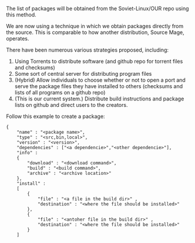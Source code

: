 The list of packages will be obtained from the Soviet-Linux/OUR repo using this method.

We are now using a technique in which we obtain packages directly from the source. This is comparable to how another distribution, Source Mage, operates.

There have been numerous various strategies proposed, including:

1. Using Torrents to distribute software (and github repo for torrent files and checksums)
1. Some sort of central server for distributing program files
1. (Hybrid) Allow individuals to choose whether or not to open a port and serve the package files they have installed to others (checksums and lists of all programs on a github repo)
1. (This is our current system.) Distribute build instructions and package lists on github and direct users to the creators.

Follow this example to create a package:
```
{
    "name" : "<package name>",
    "type" : "<src,bin,local>",
    "version" : "<version>",
    "dependencies" : ["<a dependencie>","<other dependencie>"],
    "info" : 
    {
        "download" : "<download command>",
        "build" : "<build command>",
        "archive" : "<archive location>"
    }, 
    "install" : 
    [
        {
            "file" : "<a file in the build dir>" ,
            "destination" : "<where the file should be installed>" 
        },
        {
            "file" : "<antoher file in the build dir>" ,
            "destination" : "<where the file should be installed>"
        }
    ]
```
